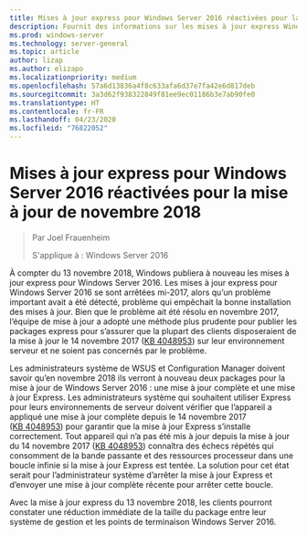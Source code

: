 ```yaml
---
title: Mises à jour express pour Windows Server 2016 réactivées pour la mise à jour de novembre 2018
description: Fournit des informations sur les mises à jour express Windows Server 2016
ms.prod: windows-server
ms.technology: server-general
ms.topic: article
author: lizap
ms.author: elizapo
ms.localizationpriority: medium
ms.openlocfilehash: 57a6d13836a4f8c633afa6d37e7fa42e6d817deb
ms.sourcegitcommit: 3a3d62f938322849f81ee9ec01186b3e7ab90fe0
ms.translationtype: HT
ms.contentlocale: fr-FR
ms.lasthandoff: 04/23/2020
ms.locfileid: "76822052"
---
```

# <a name="express-updates-for-windows-server-2016-re-enabled-for-november-2018-update"></a>Mises à jour express pour Windows Server 2016 réactivées pour la mise à jour de novembre 2018

> Par Joel Frauenheim
> 
> S'applique à : Windows Server 2016

À compter du 13 novembre 2018, Windows publiera à nouveau les mises à jour express pour Windows Server 2016. Les mises à jour express pour Windows Server 2016 se sont arrêtées mi-2017, alors qu’un problème important avait a été détecté, problème qui empêchait la bonne installation des mises à jour. Bien que le problème ait été résolu en novembre 2017, l’équipe de mise à jour a adopté une méthode plus prudente pour publier les packages express pour s’assurer que la plupart des clients disposeraient de la mise à jour le 14 novembre 2017 ([KB 4048953](https://support.microsoft.com/help/4048953/windows-10-update-kb4048953)) sur leur environnement serveur et ne soient pas concernés par le problème.

Les administrateurs système de WSUS et Configuration Manager doivent savoir qu’en novembre 2018 ils verront à nouveau deux packages pour la mise à jour de Windows Server 2016 : une mise à jour complète et une mise à jour Express. Les administrateurs système qui souhaitent utiliser Express pour leurs environnements de serveur doivent vérifier que l’appareil a appliqué une mise à jour complète depuis le 14 novembre 2017 ([KB 4048953](https://support.microsoft.com/help/4048953/windows-10-update-kb4048953)) pour garantir que la mise à jour Express s’installe correctement. Tout appareil qui n’a pas été mis à jour depuis la mise à jour du 14 novembre 2017 ([KB 4048953](https://support.microsoft.com/help/4048953/windows-10-update-kb4048953)) connaîtra des échecs répétés qui consomment de la bande passante et des ressources processeur dans une boucle infinie si la mise à jour Express est tentée.  La solution pour cet état serait pour l’administrateur système d’arrêter la mise à jour Express et d’envoyer une mise à jour complète récente pour arrêter cette boucle.

Avec la mise à jour express du 13 novembre 2018, les clients pourront constater une réduction immédiate de la taille du package entre leur système de gestion et les points de terminaison Windows Server 2016.  